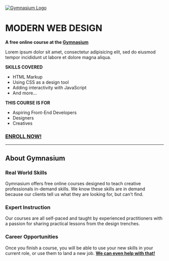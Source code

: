 [![Gymnasium Logo](https://cdn.rawgit.com/gymnasium/gymnasium.github.io/master/assets/GYM-logo.svg)](http://thegymnasium.com)

# MODERN WEB DESIGN

**A free online course at the [Gymnasium](http://thegymnasium.com)**

Lorem ipsum dolor sit amet, consectetur adipisicing elit, sed do eiusmod tempor incididunt ut labore et dolore magna aliqua.

**SKILLS COVERED**

- HTML Markup
- Using CSS as a design tool
- Adding interactivity with JavaScript
- And more…

**THIS COURSE IS FOR**

- Aspiring Front-End Developers
- Designers
- Creatives

### [ENROLL NOW!](http://thegymnasium.com/courses/GYM/107/0/about)

---

## About Gymnasium


### Real World Skills

Gymnasium offers free online courses designed to teach creative professionals in-demand skills. We know these skills are in demand because our clients tell us what they are looking for, but can't find.


### Expert Instruction

Our courses are all self-paced and taught by experienced practitioners with a passion for sharing practical lessons from the design trenches.

### Career Opportunities

Once you finish a course, you will be able to use your new skills in your current role, or use them to land a new job. [**We can even help with that!**](http://aquent.com/find-work/?utm_source=thegymnasium&utm_medium=github&utm_campaign=readmejobs)

